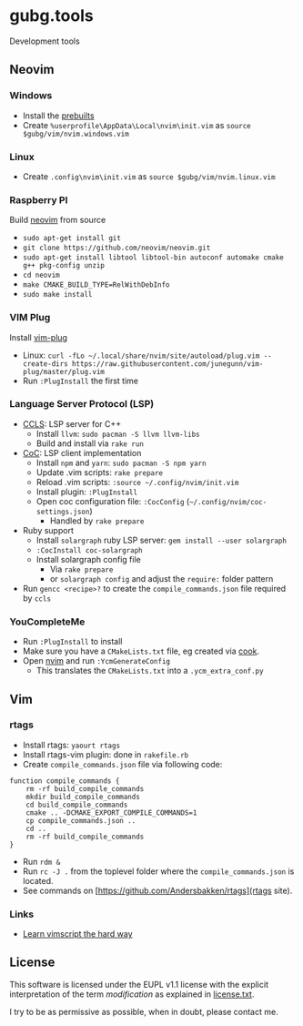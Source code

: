 gubg.tools
==========

Development tools

## Neovim

### Windows

* Install the [prebuilts](https://github.com/neovim/neovim/wiki/Installing-Neovim)
* Create `%userprofile\AppData\Local\nvim\init.vim` as `source $gubg/vim/nvim.windows.vim`

### Linux

* Create `.config\nvim\init.vim` as `source $gubg/vim/nvim.linux.vim`

### Raspberry PI

Build [neovim](https://github.com/neovim/neovim.git) from source
* `sudo apt-get install git`
* `git clone https://github.com/neovim/neovim.git`
* `sudo apt-get install libtool libtool-bin autoconf automake cmake g++ pkg-config unzip`
* `cd neovim`
* `make CMAKE_BUILD_TYPE=RelWithDebInfo`
* `sudo make install`

### VIM Plug

Install [vim-plug](https://github.com/junegunn/vim-plug)

* Linux: `curl -fLo ~/.local/share/nvim/site/autoload/plug.vim --create-dirs https://raw.githubusercontent.com/junegunn/vim-plug/master/plug.vim`
* Run `:PlugInstall` the first time

### Language Server Protocol (LSP)

* [CCLS](https://github.com/MaskRay/ccls): LSP server for C++
  * Install `llvm`: `sudo pacman -S llvm llvm-libs`
  * Build and install via `rake run`
* [CoC](https://github.com/neoclide/coc.nvim): LSP client implementation
  * Install `npm` and `yarn`: `sudo pacman -S npm yarn`
  * Update .vim scripts: `rake prepare`
  * Reload .vim scripts: `:source ~/.config/nvim/init.vim`
  * Install plugin: `:PlugInstall`
  * Open coc configuration file: `:CocConfig` (`~/.config/nvim/coc-settings.json`)
    * Handled by `rake prepare`
* Ruby support
  * Install `solargraph` ruby LSP server: `gem install --user solargraph`
  * `:CocInstall coc-solargraph`
  * Install solargraph config file
    * Via `rake prepare`
    * or `solargraph config` and adjust the `require:` folder pattern
* Run `gencc <recipe>?` to create the `compile_commands.json` file required by `ccls` 

### YouCompleteMe

* Run `:PlugInstall` to install
* Make sure you have a `CMakeLists.txt` file, eg created via [cook](http://cook-build.org).
* Open [nvim](https://neovim.org) and run `:YcmGenerateConfig`
  * This translates the `CMakeLists.txt` into a `.ycm_extra_conf.py`

## Vim

### rtags

* Install rtags: `yaourt rtags`
* Install rtags-vim plugin: done in `rakefile.rb`
* Create `compile_commands.json` file via following code:

```
function compile_commands {
    rm -rf build_compile_commands
    mkdir build_compile_commands
    cd build_compile_commands
    cmake .. -DCMAKE_EXPORT_COMPILE_COMMANDS=1
    cp compile_commands.json ..
    cd ..
    rm -rf build_compile_commands
}
```

* Run `rdm &`
* Run `rc -J .` from the toplevel folder where the `compile_commands.json` is located.
* See commands on [https://github.com/Andersbakken/rtags](rtags site).

### Links

* [Learn vimscript the hard way](http://learnvimscriptthehardway.stevelosh.com/)

## License

This software is licensed under the EUPL v1.1 license with the explicit interpretation of the term _modification_ as explained in [license.txt](license.txt).

I try to be as permissive as possible, when in doubt, please contact me.
